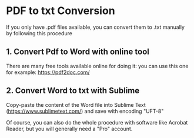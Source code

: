 # PDF to txt Conversion

If you only have .pdf files available, you can convert them to .txt manually by following this procedure

## 1. Convert Pdf to Word with online tool

There are many free tools available online for doing it: you can use this one for example: https://pdf2doc.com/  
  
## 2. Convert Word to txt with Sublime
  
Copy-paste the content of the Word file into Sublime Text (https://www.sublimetext.com/) and save with encoding "UFT-8"

Of course, you can also do the whole procedure with software like Acrobat Reader, but you will generally need a "Pro" account.
